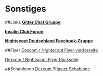 # Sonstiges
##Links
**[Gitter Chat Gruppe](https://gitter.im/LadyViktoria/germanLOOP)**

**[Insulin Club Forum](http://www.insulinclub.de/)**

**[Nightscout Deutschland Facebook-Gruppe](https://www.facebook.com/groups/nightscoutDE/)**


##Flyer
[Dexcom / Nightscout Flyer vorderseite](https://raw.githubusercontent.com/LadyViktoria/nightscout_handbuch/master/images/sonstiges/Folie1.JPG)

[Dexcom / Nightscout Flyer Rückseite](https://raw.githubusercontent.com/LadyViktoria/nightscout_handbuch/master/images/sonstiges/Folie2.JPG)

##Schablonen
[Dexcom Pflaster Schablone](https://raw.githubusercontent.com/LadyViktoria/nightscout_handbuch/master/images/sonstiges/Pflasterschablone2.jpg)
